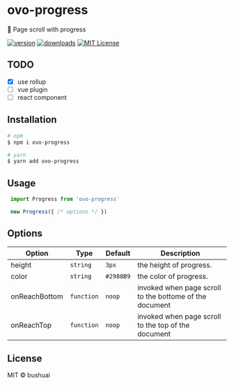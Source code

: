 # ovo-progress

🌈 Page scroll with progress

[![version](https://img.shields.io/npm/v/ovo-progress.svg?style=flat-square)](http://npm.im/ovo-progress)
[![downloads](https://img.shields.io/npm/dm/ovo-progress.svg?style=flat-square)](http://npm-stat.com/charts.html?package=ovo-progress)
[![MIT License](https://img.shields.io/npm/l/ovo-progress.svg?style=flat-square)](http://opensource.org/licenses/MIT)

## TODO

- [x] use rollup
- [ ] vue plugin
- [ ] react component

## Installation

```bash
# npm
$ npm i ovo-progress

# yarn
$ yarn add ovo-progress
```

## Usage

```javascript
 import Progress from 'ovo-progress'

 new Progress({ /* options */ })
```

## Options

|Option|Type|Default|Description|
|---|---|---|---|
|height|`string`|`3px`|the height of progress.|
|color|`string`|`#2980B9`|the color of progress.|
|onReachBottom|`function`|`noop`|invoked when page scroll to the bottome of the document|
|onReachTop|`function`|`noop`|invoked when page scroll to the top of the document|

## License

MIT &copy; bushuai
